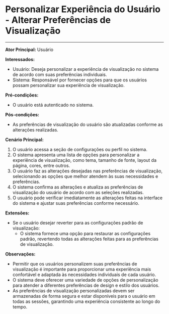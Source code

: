 # Personalizar Experiência do Usuário - Alterar Preferências de Visualização
___

**Ator Principal:** Usuário

**Interessados:**
- Usuário: Deseja personalizar a experiência de visualização no sistema de acordo com suas preferências individuais.
- Sistema: Responsável por fornecer opções para que os usuários possam personalizar sua experiência de visualização.

**Pré-condições:**
- O usuário está autenticado no sistema.

**Pós-condições:**
- As preferências de visualização do usuário são atualizadas conforme as alterações realizadas.

**Cenário Principal:**
1. O usuário acessa a seção de configurações ou perfil no sistema.
2. O sistema apresenta uma lista de opções para personalizar a experiência de visualização, como tema, tamanho de fonte, layout da página, cores, entre outros.
3. O usuário faz as alterações desejadas nas preferências de visualização, selecionando as opções que melhor atendem às suas necessidades e preferências.
4. O sistema confirma as alterações e atualiza as preferências de visualização do usuário de acordo com as seleções realizadas.
5. O usuário pode verificar imediatamente as alterações feitas na interface do sistema e ajustar suas preferências conforme necessário.

**Extensões:**
- Se o usuário desejar reverter para as configurações padrão de visualização:
    - O sistema fornece uma opção para restaurar as configurações padrão, revertendo todas as alterações feitas para as preferências de visualização.

**Observações:**
- Permitir que os usuários personalizem suas preferências de visualização é importante para proporcionar uma experiência mais confortável e adaptada às necessidades individuais de cada usuário.
- O sistema deve oferecer uma variedade de opções de personalização para atender a diferentes preferências de design e estilo dos usuários.
- As preferências de visualização personalizadas devem ser armazenadas de forma segura e estar disponíveis para o usuário em todas as sessões, garantindo uma experiência consistente ao longo do tempo.
